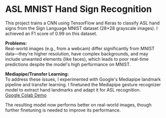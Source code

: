 # ASL MNIST Hand Sign Recognition

This project trains a CNN using TensorFlow and Keras to classify ASL hand signs from the Sign Language MNIST dataset (28×28 grayscale images). I achieved an F1 score of 0.99 on this dataset.

**Problems:**  
Real-world images (e.g., from a webcam) differ significantly from MNIST data—they're higher resolution, have complex backgrounds, and may include unwanted elements (like faces), which leads to poor real-time predictions despite the model's high performance on MNIST.

**Mediapipe/Transfer Learning:**  
To address these issues, I experimented with Google's Mediapipe landmark pipeline and transfer learning. I finetuned the Mediapipe gesture recognizer model to extract hand landmarks and adapt it for ASL recognition.  
[Google Colab Demo]([https://colab.research.google.com/drive/1qmt4F5M7FDTbBYy42dDhiIpQe5vTR22x#scrollTo=1_pux_SfseU5])

The resulting model now performs better on real-world images, though further finetuning is needed to improve its performance.
